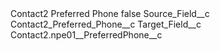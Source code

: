 <?xml version="1.0" encoding="UTF-8"?>
<CustomMetadata xmlns="http://soap.sforce.com/2006/04/metadata" xmlns:xsi="http://www.w3.org/2001/XMLSchema-instance" xmlns:xsd="http://www.w3.org/2001/XMLSchema">
    <label>Contact2 Preferred Phone</label>
    <protected>false</protected>
    <values>
        <field>Source_Field__c</field>
        <value xsi:type="xsd:string">Contact2_Preferred_Phone__c</value>
    </values>
    <values>
        <field>Target_Field__c</field>
        <value xsi:type="xsd:string">Contact2.npe01__PreferredPhone__c</value>
    </values>
</CustomMetadata>
